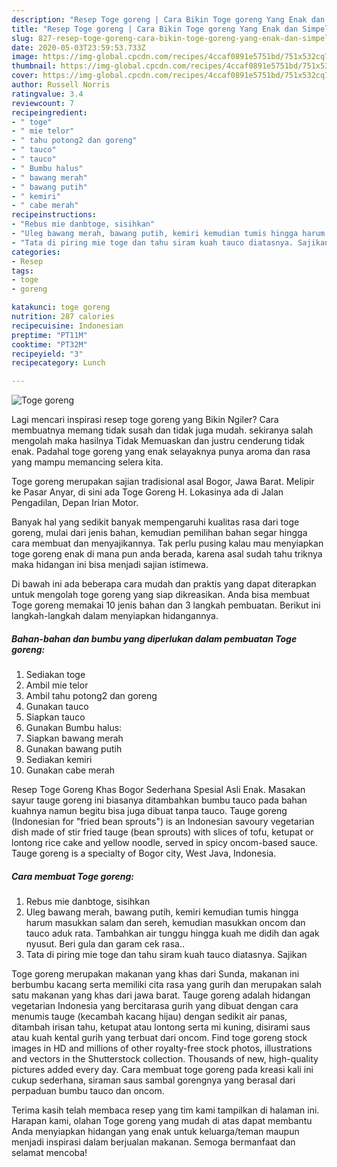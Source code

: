 ```yaml
---
description: "Resep Toge goreng | Cara Bikin Toge goreng Yang Enak dan Simpel"
title: "Resep Toge goreng | Cara Bikin Toge goreng Yang Enak dan Simpel"
slug: 827-resep-toge-goreng-cara-bikin-toge-goreng-yang-enak-dan-simpel
date: 2020-05-03T23:59:53.733Z
image: https://img-global.cpcdn.com/recipes/4ccaf0891e5751bd/751x532cq70/toge-goreng-foto-resep-utama.jpg
thumbnail: https://img-global.cpcdn.com/recipes/4ccaf0891e5751bd/751x532cq70/toge-goreng-foto-resep-utama.jpg
cover: https://img-global.cpcdn.com/recipes/4ccaf0891e5751bd/751x532cq70/toge-goreng-foto-resep-utama.jpg
author: Russell Norris
ratingvalue: 3.4
reviewcount: 7
recipeingredient:
- " toge"
- " mie telor"
- " tahu potong2 dan goreng"
- " tauco"
- " tauco"
- " Bumbu halus"
- " bawang merah"
- " bawang putih"
- " kemiri"
- " cabe merah"
recipeinstructions:
- "Rebus mie danbtoge, sisihkan"
- "Uleg bawang merah, bawang putih, kemiri kemudian tumis hingga harum masukkan salam dan sereh, kemudian masukkan oncom dan tauco aduk rata. Tambahkan air tunggu hingga kuah me didih dan agak nyusut. Beri gula dan garam cek rasa.."
- "Tata di piring mie toge dan tahu siram kuah tauco diatasnya. Sajikan"
categories:
- Resep
tags:
- toge
- goreng

katakunci: toge goreng 
nutrition: 287 calories
recipecuisine: Indonesian
preptime: "PT11M"
cooktime: "PT32M"
recipeyield: "3"
recipecategory: Lunch

---
```



![Toge goreng](https://img-global.cpcdn.com/recipes/4ccaf0891e5751bd/751x532cq70/toge-goreng-foto-resep-utama.jpg)

Lagi mencari inspirasi resep toge goreng yang Bikin Ngiler? Cara membuatnya memang tidak susah dan tidak juga mudah. sekiranya salah mengolah maka hasilnya Tidak Memuaskan dan justru cenderung tidak enak. Padahal toge goreng yang enak selayaknya punya aroma dan rasa yang mampu memancing selera kita.

Toge goreng merupakan sajian tradisional asal Bogor, Jawa Barat. Melipir ke Pasar Anyar, di sini ada Toge Goreng H. Lokasinya ada di Jalan Pengadilan, Depan Irian Motor.

Banyak hal yang sedikit banyak mempengaruhi kualitas rasa dari toge goreng, mulai dari jenis bahan, kemudian pemilihan bahan segar hingga cara membuat dan menyajikannya. Tak perlu pusing kalau mau menyiapkan toge goreng enak di mana pun anda berada, karena asal sudah tahu triknya maka hidangan ini bisa menjadi sajian istimewa.


Di bawah ini ada beberapa cara mudah dan praktis yang dapat diterapkan untuk mengolah toge goreng yang siap dikreasikan. Anda bisa membuat Toge goreng memakai 10 jenis bahan dan 3 langkah pembuatan. Berikut ini langkah-langkah dalam menyiapkan hidangannya.

<!--inarticleads1-->

##### Bahan-bahan dan bumbu yang diperlukan dalam pembuatan Toge goreng:

1. Sediakan  toge
1. Ambil  mie telor
1. Ambil  tahu potong2 dan goreng
1. Gunakan  tauco
1. Siapkan  tauco
1. Gunakan  Bumbu halus:
1. Siapkan  bawang merah
1. Gunakan  bawang putih
1. Sediakan  kemiri
1. Gunakan  cabe merah


Resep Toge Goreng Khas Bogor Sederhana Spesial Asli Enak. Masakan sayur tauge goreng ini biasanya ditambahkan bumbu tauco pada bahan kuahnya namun begitu bisa juga dibuat tanpa tauco. Tauge goreng (Indonesian for &#34;fried bean sprouts&#34;) is an Indonesian savoury vegetarian dish made of stir fried tauge (bean sprouts) with slices of tofu, ketupat or lontong rice cake and yellow noodle, served in spicy oncom-based sauce. Tauge goreng is a specialty of Bogor city, West Java, Indonesia. 

<!--inarticleads2-->

##### Cara membuat Toge goreng:

1. Rebus mie danbtoge, sisihkan
1. Uleg bawang merah, bawang putih, kemiri kemudian tumis hingga harum masukkan salam dan sereh, kemudian masukkan oncom dan tauco aduk rata. Tambahkan air tunggu hingga kuah me didih dan agak nyusut. Beri gula dan garam cek rasa..
1. Tata di piring mie toge dan tahu siram kuah tauco diatasnya. Sajikan


Toge goreng merupakan makanan yang khas dari Sunda, makanan ini berbumbu kacang serta memiliki cita rasa yang gurih dan merupakan salah satu makanan yang khas dari jawa barat. Tauge goreng adalah hidangan vegetarian Indonesia yang bercitarasa gurih yang dibuat dengan cara menumis tauge (kecambah kacang hijau) dengan sedikit air panas, ditambah irisan tahu, ketupat atau lontong serta mi kuning, disirami saus atau kuah kental gurih yang terbuat dari oncom. Find toge goreng stock images in HD and millions of other royalty-free stock photos, illustrations and vectors in the Shutterstock collection. Thousands of new, high-quality pictures added every day. Cara membuat toge goreng pada kreasi kali ini cukup sederhana, siraman saus sambal gorengnya yang berasal dari perpaduan bumbu tauco dan oncom. 

Terima kasih telah membaca resep yang tim kami tampilkan di halaman ini. Harapan kami, olahan Toge goreng yang mudah di atas dapat membantu Anda menyiapkan hidangan yang enak untuk keluarga/teman maupun menjadi inspirasi dalam berjualan makanan. Semoga bermanfaat dan selamat mencoba!
